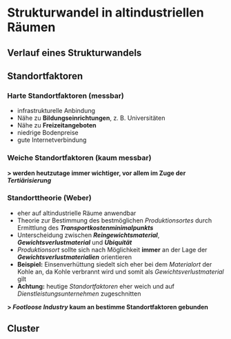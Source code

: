 # Strukturwandel in altindustriellen Räumen

## Verlauf eines Strukturwandels

## Standortfaktoren

### Harte Standortfaktoren (messbar)
- infrastrukturelle Anbindung
- Nähe zu **Bildungseinrichtungen**, z. B. Universitäten
- Nähe zu **Freizeitangeboten**
- niedrige Bodenpreise
- gute Internetverbindung

### Weiche Standortfaktoren (kaum messbar)

**> werden heutzutage immer wichtiger, vor allem im Zuge der *Tertiärisierung***

### Standorttheorie (Weber)
- eher auf altindustrielle Räume anwendbar
- Theorie zur Bestimmung des bestmöglichen *Produktionsortes* durch Ermittlung des ***Transportkostenminimalpunkts***
- Unterscheidung zwischen ***Reingewichtsmaterial***, ***Gewichtsverlustmaterial*** und ***Ubiquität***
- *Produktionsort* sollte sich nach Möglichkeit **immer** an der Lage der ***Gewichtsverlustmaterialien*** orientieren
- **Beispiel:** Einsenverhüttung siedelt sich eher bei dem *Materialort* der Kohle an, da Kohle verbrannt wird und somit als *Gewichtsverlustmaterial* gilt
- **Achtung:** heutige *Standortfaktoren* eher weich und auf *Dienstleistungsunternehmen* zugeschnitten

**> *Footloose Industry* kaum an bestimme Standortfaktoren gebunden**

## Cluster
<!--stackedit_data:
eyJoaXN0b3J5IjpbNDA5MTkyNzgyLC0zNTEzMzk1NTUsLTExNj
k0MjI3MTYsLTE2OTMxNTA1OTQsLTE4NjMzMTUxNSwxNTk5NTAw
MDEsLTE2OTQ2Njk0ODddfQ==
-->